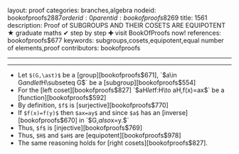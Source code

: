 layout: proof
categories: branches,algebra
nodeid: bookofproofs$2887
orderid: 0
parentid: bookofproofs$8269
title: 1561
description: Proof of SUBGROUPS AND THEIR COSETS ARE EQUIPOTENT ★ graduate maths ✔ step by step ✚ visit BookOfProofs now!
references: bookofproofs$677
keywords: subgroups,cosets,equipotent,equal number of elements,proof
contributors: bookofproofs

---


---

* Let `$(G,\ast)$` be a [group][bookofproofs$671], `$a\in G$` and let `$H\subseteq G$` be a [subgroup][bookofproofs$554] 
* For the [left coset][bookofproofs$827] `$aH$` let `$f:H\to aH,$` `$f(x)=ax$` be a [function][bookofproofs$592]
* By definition, `$f$` is [surjective][bookofproofs$770]
* If `$f(x)=f(y)$` then `$ax=ay$` and since `$a$` has an [inverse][bookofproofs$670] in `$G,$` also `$x=y.$` 
* Thus, `$f$` is [injective][bookofproofs$769] 
* Thus, `$H$` and `$aH$` are [equipotent][bookofproofs$978]
* The same reasoning holds for [right cosets][bookofproofs$827].
